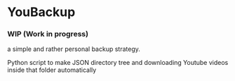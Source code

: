 # YouBackup
### WIP (Work in progress)

a simple and rather personal backup strategy.

Python script to make JSON directory tree and downloading Youtube videos inside that folder automatically